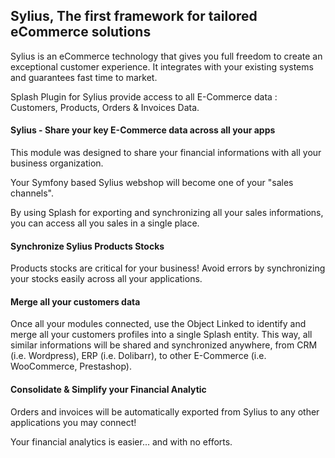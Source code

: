 
## Sylius, The first framework for tailored eCommerce solutions

Sylius is an eCommerce technology that gives you full freedom to create an exceptional customer experience. It integrates with your existing systems and guarantees fast time to market.

Splash Plugin for Sylius provide access to all E-Commerce data : Customers, Products, Orders & Invoices Data.

#### Sylius - Share your key E-Commerce data across all your apps

This module was designed to share your financial informations with all your business organization.

Your Symfony based Sylius webshop will become one of your "sales channels".  

By using Splash for exporting and synchronizing all your sales informations, you can access all you sales in a single place.

#### Synchronize Sylius Products Stocks

Products stocks are critical for your business! Avoid errors by synchronizing your stocks easily across all your applications. 

#### Merge all your customers data

Once all your modules connected, use the Object Linked to identify and merge all your customers profiles into a single Splash entity. 
This way, all similar informations will be shared and synchronized anywhere, from CRM (i.e. Wordpress), ERP (i.e. Dolibarr), to other E-Commerce (i.e. WooCommerce, Prestashop).

#### Consolidate & Simplify your Financial Analytic

Orders and invoices will be automatically exported from Sylius to any other applications you may connect! 

Your financial analytics is easier... and with no efforts.
